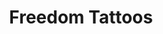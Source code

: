 ---
title: "Freedom Tattoos"
url: /alma/freedom-tattoos-south-interstate-45-service-road/
shop: Tattoo
---